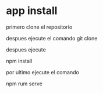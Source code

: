 # app install

primero clone el repositorio 

despues ejecute el comando
  git clone

despues ejecute

npm install

por ultimo ejecute el comando 

npm rum serve
